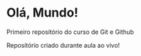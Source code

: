 # Olá, Mundo!
 Primeiro repositório do curso de Git e Github

Repositório criado durante aula ao vivo!
